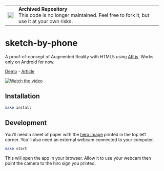 <table>
        <tr>
            <td><img width="20" src="https://cdnjs.cloudflare.com/ajax/libs/octicons/8.5.0/svg/archive.svg" alt="archived" /></td>
            <td><strong>Archived Repository</strong><br />
            This code is no longer maintained. Feel free to fork it, but use it at your own risks.
        </td>
        </tr>
</table>

# sketch-by-phone

A proof-of-concept of Augmented Reality with HTML5 using [AR.js](https://jeromeetienne.github.io/AR.js). Works only on Android for now.

[Demo](https://sketch-by-phone.now.sh/) - [Article](https://marmelab.com/blog/2017/06/19/augmented-reality-html5.html)

[![Watch the video](https://i.vimeocdn.com/video/639172331.webp?mw=800&mh=450)](https://vimeo.com/221006212)

## Installation

```sh
make install
```

## Development

You'll need a sheet of paper with the [hero image](https://jeromeetienne.github.io/AR.js/data/images/HIRO.jpg) printed in the top left corner.
You'll also need an external webcam connected to your computer.

```sh
make start
```

This will open the app in your browser. Allow it to use your webcam then point the camera to the hiro sign you printed.
